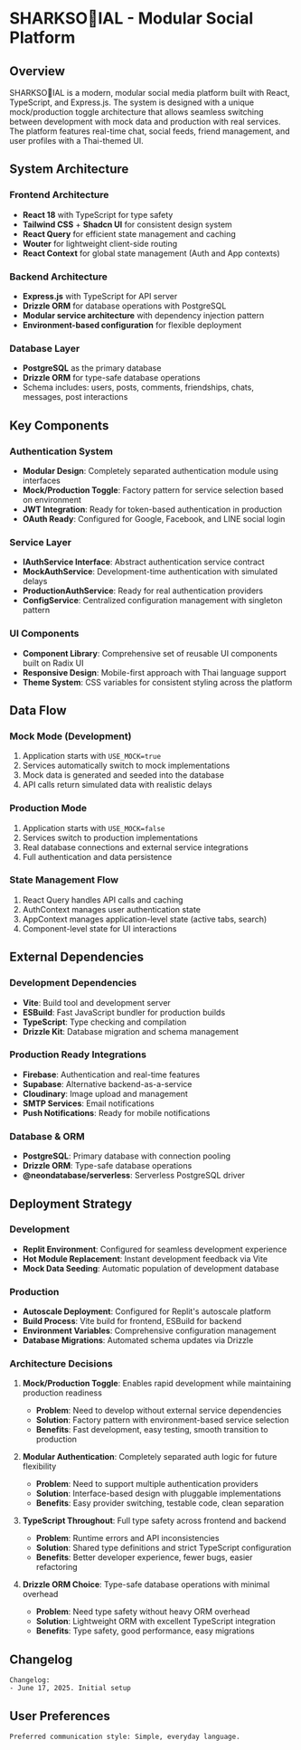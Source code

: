 # SHARKSO🦈IAL - Modular Social Platform

## Overview

SHARKSO🦈IAL is a modern, modular social media platform built with React, TypeScript, and Express.js. The system is designed with a unique mock/production toggle architecture that allows seamless switching between development with mock data and production with real services. The platform features real-time chat, social feeds, friend management, and user profiles with a Thai-themed UI.

## System Architecture

### Frontend Architecture
- **React 18** with TypeScript for type safety
- **Tailwind CSS** + **Shadcn UI** for consistent design system
- **React Query** for efficient state management and caching
- **Wouter** for lightweight client-side routing
- **React Context** for global state management (Auth and App contexts)

### Backend Architecture
- **Express.js** with TypeScript for API server
- **Drizzle ORM** for database operations with PostgreSQL
- **Modular service architecture** with dependency injection pattern
- **Environment-based configuration** for flexible deployment

### Database Layer
- **PostgreSQL** as the primary database
- **Drizzle ORM** for type-safe database operations
- Schema includes: users, posts, comments, friendships, chats, messages, post interactions

## Key Components

### Authentication System
- **Modular Design**: Completely separated authentication module using interfaces
- **Mock/Production Toggle**: Factory pattern for service selection based on environment
- **JWT Integration**: Ready for token-based authentication in production
- **OAuth Ready**: Configured for Google, Facebook, and LINE social login

### Service Layer
- **IAuthService Interface**: Abstract authentication service contract
- **MockAuthService**: Development-time authentication with simulated delays
- **ProductionAuthService**: Ready for real authentication providers
- **ConfigService**: Centralized configuration management with singleton pattern

### UI Components
- **Component Library**: Comprehensive set of reusable UI components built on Radix UI
- **Responsive Design**: Mobile-first approach with Thai language support
- **Theme System**: CSS variables for consistent styling across the platform

## Data Flow

### Mock Mode (Development)
1. Application starts with `USE_MOCK=true`
2. Services automatically switch to mock implementations
3. Mock data is generated and seeded into the database
4. API calls return simulated data with realistic delays

### Production Mode
1. Application starts with `USE_MOCK=false`
2. Services switch to production implementations
3. Real database connections and external service integrations
4. Full authentication and data persistence

### State Management Flow
1. React Query handles API calls and caching
2. AuthContext manages user authentication state
3. AppContext manages application-level state (active tabs, search)
4. Component-level state for UI interactions

## External Dependencies

### Development Dependencies
- **Vite**: Build tool and development server
- **ESBuild**: Fast JavaScript bundler for production builds
- **TypeScript**: Type checking and compilation
- **Drizzle Kit**: Database migration and schema management

### Production Ready Integrations
- **Firebase**: Authentication and real-time features
- **Supabase**: Alternative backend-as-a-service
- **Cloudinary**: Image upload and management
- **SMTP Services**: Email notifications
- **Push Notifications**: Ready for mobile notifications

### Database & ORM
- **PostgreSQL**: Primary database with connection pooling
- **Drizzle ORM**: Type-safe database operations
- **@neondatabase/serverless**: Serverless PostgreSQL driver

## Deployment Strategy

### Development
- **Replit Environment**: Configured for seamless development experience
- **Hot Module Replacement**: Instant development feedback via Vite
- **Mock Data Seeding**: Automatic population of development database

### Production
- **Autoscale Deployment**: Configured for Replit's autoscale platform
- **Build Process**: Vite build for frontend, ESBuild for backend
- **Environment Variables**: Comprehensive configuration management
- **Database Migrations**: Automated schema updates via Drizzle

### Architecture Decisions

1. **Mock/Production Toggle**: Enables rapid development while maintaining production readiness
   - **Problem**: Need to develop without external service dependencies
   - **Solution**: Factory pattern with environment-based service selection
   - **Benefits**: Fast development, easy testing, smooth transition to production

2. **Modular Authentication**: Completely separated auth logic for future flexibility
   - **Problem**: Need to support multiple authentication providers
   - **Solution**: Interface-based design with pluggable implementations
   - **Benefits**: Easy provider switching, testable code, clean separation

3. **TypeScript Throughout**: Full type safety across frontend and backend
   - **Problem**: Runtime errors and API inconsistencies
   - **Solution**: Shared type definitions and strict TypeScript configuration
   - **Benefits**: Better developer experience, fewer bugs, easier refactoring

4. **Drizzle ORM Choice**: Type-safe database operations with minimal overhead
   - **Problem**: Need type safety without heavy ORM overhead
   - **Solution**: Lightweight ORM with excellent TypeScript integration
   - **Benefits**: Type safety, good performance, easy migrations

## Changelog

```
Changelog:
- June 17, 2025. Initial setup
```

## User Preferences

```
Preferred communication style: Simple, everyday language.
```
